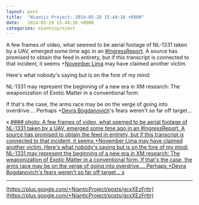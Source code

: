 ```yaml
---
layout: post
title:  "Niantic Project: 2014-05-28 15:44:16 +0900"
date:   2014-05-28 15:44:16 +0900
categories: nianticproject
---
```

A few frames of video, what seemed to be aerial footage of NL-1331 taken by a UAV, emerged some time ago in an [#IngressReport](https://plus.google.com/s/%23IngressReport ""). A source has promised to obtain the feed in entirety, but if this transcript is connected to that incident, it seems +[November Lima](https://plus.google.com/108660770529072226626 "") may have claimed another victim.

Here's what nobody's saying but is on the fore of my mind:

NL-1331 may represent the beginning of a new era in XM research: The weaponization of Exotic Matter in a conventional form. 

If that's the case, the arms race may be on the verge of going into overdrive.... Perhaps +[Devra Bogdanovich](https://plus.google.com/102598577258553073047 "")'s fears weren't so far off target...

x
[#### photo: A few frames of video, what seemed to be aerial footage of NL-1331 taken by a UAV, emerged some time ago in an #IngressReport. A source has promised to obtain the feed in entirety, but if this transcript is connected to that incident, it seems +November Lima may have claimed another victim.
Here's what nobody's saying but is on the fore of my mind:
NL-1331 may represent the beginning of a new era in XM research: The weaponization of Exotic Matter in a conventional form.
If that's the case, the arms race may be on the verge of going into overdrive.... Perhaps +Devra Bogdanovich's fears weren't so far off target...
x](https://lh6.googleusercontent.com/-xvGrMvMw95k/U4WFfQeM2fI/AAAAAAAAaTU/7weAYGlr1JY/HulongNLAV.png "")
- - -
[https://plus.google.com/+NianticProject/posts/gcxXEzFrttr](https://plus.google.com/+NianticProject/posts/gcxXEzFrttr)
